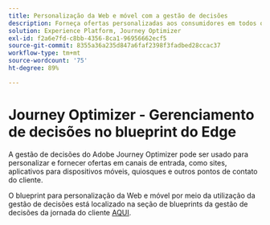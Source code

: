```yaml
---
title: Personalização da Web e móvel com a gestão de decisões
description: Forneça ofertas personalizadas aos consumidores em todos os canais, incluindo quiosques e experiências assistidas por agentes.
solution: Experience Platform, Journey Optimizer
exl-id: f2a6e7fd-c8bb-4356-8ca1-96956662ecf5
source-git-commit: 8355a36a235d847a6faf2398f3fadbed28ccac37
workflow-type: tm+mt
source-wordcount: '75'
ht-degree: 89%

---
```


# Journey Optimizer - Gerenciamento de decisões no blueprint do Edge

A gestão de decisões do Adobe Journey Optimizer pode ser usado para personalizar e fornecer ofertas em canais de entrada, como sites, aplicativos para dispositivos móveis, quiosques e outros pontos de contato do cliente.

O blueprint para personalização da Web e móvel por meio da utilização da gestão de decisões está localizado na seção de blueprints da gestão de decisões da jornada do cliente [AQUI](../customer-journeys/decision_management/decision-management-edge.md).
